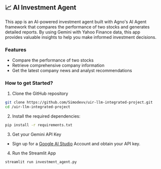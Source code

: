 ## 📈 AI Investment Agent
This app is an AI-powered investment agent built with Agno's AI Agent framework that compares the performance of two stocks and generates detailed reports. By using Gemini with Yahoo Finance data, this app provides valuable insights to help you make informed investment decisions.

### Features
- Compare the performance of two stocks
- Retrieve comprehensive company information
- Get the latest company news and analyst recommendations
### How to get Started?

1. Clone the GitHub repository

```bash
git clone https://github.com/Simodevv/uir-llm-integrated-project.git
cd /uir-llm-integrated-project
```
2. Install the required dependencies:

```bash
pip install -r requirements.txt
```
3. Get your Gemini API Key

- Sign up for a [Google AI Studio](https://aistudio.google.com/app/apikey) Account and obtain your API key.

4. Run the Streamlit App
```bash
streamlit run investment_agent.py
```
